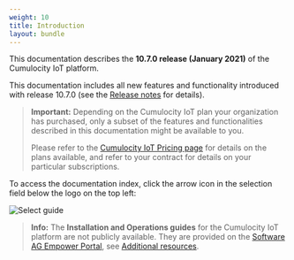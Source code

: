 ```yaml
---
weight: 10
title: Introduction
layout: bundle
---
```


This documentation describes the **10.7.0 release (January 2021)** of the Cumulocity IoT platform.

This documentation includes all new features and functionality introduced with release 10.7.0 (see the [Release notes](/release-notes/overview/) for details).

>**Important:** Depending on the Cumulocity IoT plan your organization has purchased, only a subset of the features and functionalities described in this documentation might be available to you.
>
>Please refer to the [Cumulocity IoT Pricing page](https://www.softwareag.cloud/site/pricing/cumulocity-iot.html#/) for details on the plans available, and refer to your contract for details on your particular subscriptions.

To access the documentation index, click the arrow icon in the selection field below the logo on the top left:

![Select guide](/images/about/about-docs-selection.png)

>**Info:** The **Installation and Operations guides** for the Cumulocity IoT platform are not publicly available. They are provided on the [Software AG Empower Portal](https://documentation.softwareag.com/), see [Additional resources](/about-doc/additional-resources/).
